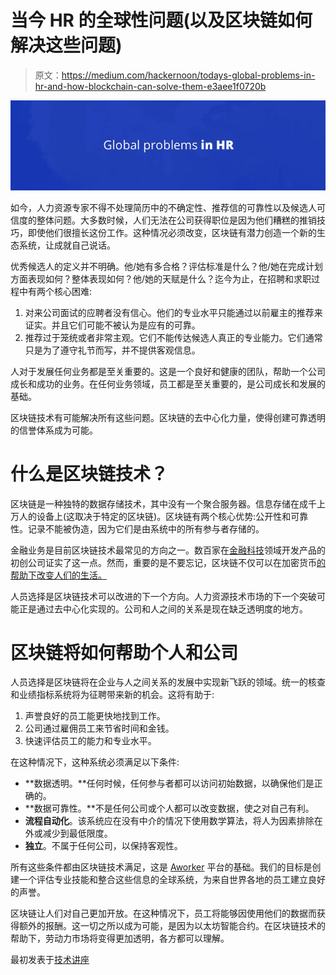 # 当今 HR 的全球性问题(以及区块链如何解决这些问题)

> 原文：<https://medium.com/hackernoon/todays-global-problems-in-hr-and-how-blockchain-can-solve-them-e3aee1f0720b>

![](img/7a37b70530da302c791ff04e4100afc5.png)

如今，人力资源专家不得不处理简历中的不确定性、推荐信的可靠性以及候选人可信度的整体问题。大多数时候，人们无法在公司获得职位是因为他们糟糕的推销技巧，即使他们很擅长这份工作。这种情况必须改变，区块链有潜力创造一个新的生态系统，让成就自己说话。

优秀候选人的定义并不明确。他/她有多合格？评估标准是什么？他/她在完成计划方面表现如何？整体表现如何？他/她的天赋是什么？迄今为止，在招聘和求职过程中有两个核心困难:

1.  对来公司面试的应聘者没有信心。他们的专业水平只能通过以前雇主的推荐来证实。并且它们可能不被认为是应有的可靠。
2.  推荐过于笼统或者非常主观。它们不能传达候选人真正的专业能力。它们通常只是为了遵守礼节而写，并不提供客观信息。

人对于发展任何业务都是至关重要的。这是一个良好和健康的团队，帮助一个公司成长和成功的业务。在任何业务领域，员工都是至关重要的，是公司成长和发展的基础。

区块链技术有可能解决所有这些问题。区块链的去中心化力量，使得创建可靠透明的信誉体系成为可能。

# 什么是区块链技术？

区块链是一种独特的数据存储技术，其中没有一个聚合服务器。信息存储在成千上万人的设备上(这取决于特定的区块链)。区块链有两个核心优势:公开性和可靠性。记录不能被伪造，因为它们是由系统中的所有参与者存储的。

金融业务是目前区块链技术最常见的方向之一。数百家在[金融科技](http://www.apple.com/ru)领域开发产品的初创公司证实了这一点。然而，重要的是不要忘记，区块链不仅可以在加密货币[的帮助下改变人们的生活。](https://hackernoon.com/tagged/cryptocurrency)

人员选择是区块链技术可以改进的下一个方向。人力资源技术市场的下一个突破可能正是通过去中心化实现的。公司和人之间的关系是现在缺乏透明度的地方。

# 区块链将如何帮助个人和公司

人员选择是区块链将在企业与人之间关系的发展中实现新飞跃的领域。统一的核查和业绩指标系统将为征聘带来新的机会。这将有助于:

1.  声誉良好的员工能更快地找到工作。
2.  公司通过雇佣员工来节省时间和金钱。
3.  快速评估员工的能力和专业水平。

在这种情况下，这种系统必须满足以下条件:

*   **数据透明。**任何时候，任何参与者都可以访问初始数据，以确保他们是正确的。
*   **数据可靠性。**不是任何公司或个人都可以改变数据，使之对自己有利。
*   **流程自动化**。该系统应在没有中介的情况下使用数学算法，将人为因素排除在外或减少到最低限度。
*   **独立**。不属于任何公司，以保持客观性。

所有这些条件都由区块链技术满足，这是 [Aworker](http://aworker.io) 平台的基础。我们的目标是创建一个评估专业技能和整合这些信息的全球系统，为来自世界各地的员工建立良好的声誉。

区块链让人们对自己更加开放。在这种情况下，员工将能够因使用他们的数据而获得额外的报酬。这一切之所以成为可能，是因为以太坊智能合约。在区块链技术的帮助下，劳动力市场将变得更加透明，各方都可以理解。

最初发表于[技术讲座](https://bdtechtalks.com/)